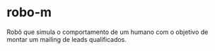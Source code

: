 # robo-m
Robô que simula o comportamento de um humano com o objetivo de montar um mailing de leads qualificados. 
